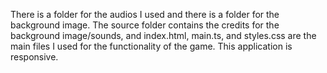 There is a folder for the audios I used and there is a folder for the background image. The source folder contains the credits for the background image/sounds, and index.html, main.ts, and styles.css are the main files I used for the functionality of the game. This application is responsive.

